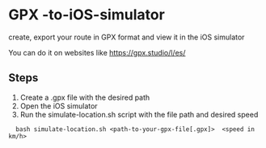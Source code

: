 # GPX -to-iOS-simulator

create, export your route in GPX format and view it in the iOS simulator

You can do it on websites like https://gpx.studio/l/es/

## Steps

1. Create a .gpx file with the desired path
2. Open the iOS simulator
3. Run the simulate-location.sh script with the file path and desired speed

```
  bash simulate-location.sh <path-to-your-gpx-file[.gpx]>  <speed in km/h>
```
